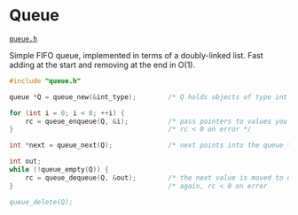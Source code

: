 # Queue

[`queue.h`](./../src/queue.h)

Simple FIFO queue, implemented in terms of a doubly-linked list. Fast adding at the start and removing at the end in O(1).

```C
#include "queue.h"

queue *Q = queue_new(&int_type);        /* Q holds objects of type int */

for (int i = 0; i < 8; ++i) {
    rc = queue_enqueue(Q, &i);          /* pass pointers to values you want to add */
}                                       /* rc < 0 on error */

int *next = queue_next(Q);              /* next points into the queue */

int out;
while (!queue_empty(Q)) {
    rc = queue_dequeue(Q, &out);        /* the next value is moved to out */
}                                       /* again, rc < 0 on error

queue_delete(Q);
```
